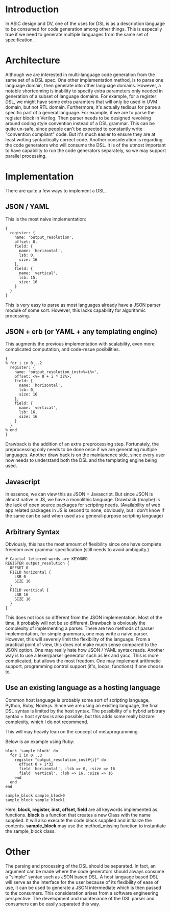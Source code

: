 # Introduction
In ASIC design and DV, one of the uses for DSL is as a description language to be consumed for code generation among other things. This is especally true if we need to generate multiple languages from the same set of specification.

# Architecture
Although we are interested in multi-language code generation from the same set of a DSL spec. One other implementation method, is to parse one language domain, then generate into other language domains. However, a notable shortcoming is inability to specify extra parameters only needed in generation of a subset of language domains.
For example, for a register DSL, we might have some extra paramters that will only be used in UVM domain, but not RTL domain.
Furthermore, it's actually tedious for parse a specific part of a general language. For example, if we are to parse the register block in Verilog. Then parser needs to be designed revolving around coding style convention instead of a DSL grammar. This can be quite un-safe, since people can't be expected to constantly write "convention compliant" code. But it's much easier to ensure they are at least writing syntactically correct code.
Another consideration is regarding the code generators who will consume the DSL. It is of the utmost important to have capability to run the code generators separately, so we may support parallel processing.

# Implementation
There are quite a few ways to implement a DSL.
## JSON / YAML
This is the most naive implementation:
```
{
  register: {
    name: 'output_resolution',
    offset: 0,
    field: {
      name: 'horizontal',
      lsb: 0,
      size: 16
    },
    field: {
      name: 'vertical',
      lsb: 15,
      size: 16
    }
  }
}
```
This is very easy to parse as most languages already have a JSON parser module of some sort. However, this lacks capability for algorithmic processing.

## JSON + erb (or YAML + any templating engine)
This augments the previous implementation with scalability, even more complicated computation, and code-resue posibilities.
```
{
% for i in 0...2
  register: {
    name: 'output_resolution_inst<%=i%>',
    offset: <%= 0 + i * 32%>,
    field: {
      name: 'horizontal',
      lsb: 0,
      size: 16
    },
    field: {
      name: 'vertical',
      lsb: 16,
      size: 16
    }
  }
% end
}
``` 

Drawback is the addition of an extra preprocessing step. Fortunately, the preprocessing only needs to be done once if we are generating multiple languages. Another draw back is on the maintanence side, since every user now needs to understand both the DSL and the templating engine being used.

## Javascript
In essence, we can view this as JSON + Javascript. But since JSON is almost native in JS, we have a monolithic language. Drawback (maybe) is the lack of open source packages for scripting needs. (Availability of web app related packages in JS is second to none, obviously, but I don't know if the same can be said when used as a general-purpose scripting language)

## Arbitrary Syntax
Obviously, this has the most amount of flexibility since one have complete freedom over grammar specification (still needs to avoid ambiguity.)

```
# Capital lettered words are KEYWORD
REGISTER output_resolution {
  OFFSET 0
  FIELD horizontal {
    LSB 0
    SIZE 16
  }
  FIELD veritical {
    LSB 16
    SIZE 16
  }
}
```

This does not look so different from the JSON implementation. Most of the time, it probably will not be so different. Drawback is obviously the complexity of implementing a parser. There are two methods of parser implementation, for simple grammars, one may write a naive parser. However, this will severely limit the flexibility of the language. From a practical point of view, this does not make much sense compared to the JSON option. One may really hate how JSON / YAML syntax reads. Another way is to use a lexer/parser generator such as lex and yacc. This is more complicated, but allows the most freedom. One may implement arithmetic support, programming control support (if's, loops, functions) if one choose to.

## Use an existing language as a hosting language
Common host language is probably some sort of scripting language, Python, Ruby, Node.js. Since we are using an existing language, the final DSL syntax is limited by the host syntax. The possibility of a hybrid arbitrary syntax + host syntax is also possible, but this adds some really bizzare complexity, which I do not recommend.

This will may heavily lean on the concept of metaprogramming. 

Below is an example using Ruby:
```
block 'sample_block' do
  for i in 0...3
    register "output_resolution_inst#{i}" do
      offset 0 + i*32
      field 'horizontal', :lsb => 0, :size => 16
      field 'vertical', :lsb => 16, :size => 16
    end
  end
end

sample_block sample_block0
sample_block sample_block1
```

Here, **block, register, inst, offset, field** are all keywords implemented as functions. **block** is a function that creates a new Class with the name supplied. It will also execute the code block supplied and initialize the contents. **sample_block** may use the method_missing function to instantiate the sample_block class.

# Other
The parsing and processing of the DSL should be separated. In fact, an argument can be made where the code generators should always consume a "simple" syntax such as JSON based DSL. A host language based DSL will serve as the interface for the user because of its flexibility of ease of use, it can be used to generate a JSON intermediate which is then passed to the consumers.
This consideration arises from a software engineering perspective. The development and maintenance of the DSL parser and consumers can be easily separated this way.
